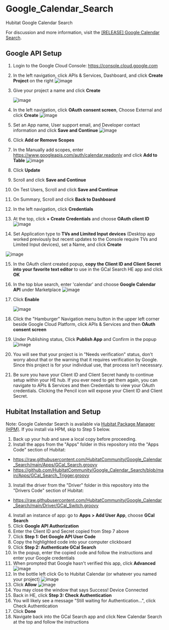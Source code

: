 # Google_Calendar_Search
Hubitat Google Calendar Search

For discussion and more information, visit the <a href="https://community.hubitat.com/t/release-google-calendar-search/71397" target="_blank">[RELEASE] Google Calendar Search</a>.

## Google API Setup
1. Login to the Google Cloud Console: https://console.cloud.google.com
2. In the left navigation, click APIs & Services, Dashboard, and click **Create Project** on the right
![image](https://user-images.githubusercontent.com/10900324/131907567-57341667-82a5-4bf2-88d7-4a5eb954f77e.png)
3. Give your project a name and click **Create**

    ![image](https://user-images.githubusercontent.com/10900324/115976609-a4b75b00-a53d-11eb-860e-a99b74d2175a.png)

4. In the left navigation, click **OAuth consent screen**, Choose External and click **Create**
![image](https://user-images.githubusercontent.com/10900324/115976626-d7f9ea00-a53d-11eb-8212-66129f4a3dbb.png)

5. Set an App name, User support email, and Developer contact information and click **Save and Continue**
![image](https://user-images.githubusercontent.com/10900324/115976691-6cfce300-a53e-11eb-881b-5e996868c97a.png)

6. Click **Add or Remove Scopes**
7. In the Manually add scopes, enter https://www.googleapis.com/auth/calendar.readonly and click **Add to Table**
![image](https://user-images.githubusercontent.com/10900324/115977112-d121a600-a542-11eb-862b-a206b5d5c3d8.png)

8. Click **Update**
9. Scroll and click **Save and Continue**
10. On Test Users, Scroll and click **Save and Continue**
11. On Summary, Scroll and click **Back to Dashboard**
12. In the left navigation, click **Credentials**

13. At the top, click **+ Create Credentials** and choose **OAuth client ID**
![image](https://user-images.githubusercontent.com/10900324/115976721-e1378680-a53e-11eb-8c4b-88cfd55022cb.png)

14. Set Application type to **TVs and Limited Input devices** (Desktop app worked previously but recent updates to the Console require TVs and Limited Input devices), set a Name, and click **Create**

![image](https://user-images.githubusercontent.com/10900324/148835036-5d5f6f5e-7f5b-49ee-9525-4ec4e367e158.png)

15. In the OAuth client created popup, **copy the Client ID and Client Secret into your favorite text editor** to use in the GCal Search HE app and click **OK**
16. In the top blue search, enter 'calendar' and choose **Google Calendar API** under Marketplace
![image](https://user-images.githubusercontent.com/10900324/115977025-b569d000-a541-11eb-859a-410082044a67.png)

17. Click **Enable**

    ![image](https://user-images.githubusercontent.com/10900324/115976840-037dd400-a540-11eb-9cd9-83156851f8ed.png)
 
18. Click the "Hamburger" Navigation menu button in the upper left corner beside Google Cloud Platform, click APIs & Services and then **OAuth consent screen**
19. Under Publishing status, Click **Publish App** and Confirm in the popup
![image](https://user-images.githubusercontent.com/10900324/115977225-f6fb7a80-a543-11eb-88f6-d77d9605c30d.png)
20. You will see that your project is in "Needs verification" status, don't worry about that or the warning that it requires verification by Google.  Since this project is for your individual use, that process isn't necessary.
21. Be sure you have your Client ID and Client Secret handy to continue setup within your HE hub.  If you ever need to get them again, you can navigate to APIs & Services and then Credentials to view your OAuth credentials.  Clicking the Pencil icon will expose your Client ID and Client Secret.

## Hubitat Installation and Setup
Note: Google Calendar Search is available via <a href="https://community.hubitat.com/t/beta-hubitat-package-manager/38016" target="_blank">Hubitat Package Manager (HPM)</a>. If you install via HPM, skip to Step 5 below.
1. Back up your hub and save a local copy before proceeding.
2. Install the apps from the "Apps" folder in this repository into the "Apps Code" section of Hubitat:
  * https://raw.githubusercontent.com/HubitatCommunity/Google_Calendar_Search/main/Apps/GCal_Search.groovy
  * https://github.com/HubitatCommunity/Google_Calendar_Search/blob/main/Apps/GCal_Search_Trigger.groovy
3. Install the driver from the "Driver" folder in this repository into the "Drivers Code" section of Hubitat:
  * https://raw.githubusercontent.com/HubitatCommunity/Google_Calendar_Search/main/Driver/GCal_Switch.groovy    
4. Install an instance of app: go to **Apps > Add User App**, choose **GCal Search**
5. Click **Google API Authorization**
6. Enter the Client ID and Secret copied from Step 7 above
7. Click **Step 1: Get Google API User Code**
8. Copy the highlighted code into your computer clickboard
9. Click **Step 2: Authenticate GCal Search**
10. In the popup, enter the copied code and follow the instructions and enter your Google credentials
11. When prompted that Google hasn't verified this app, click **Advanced**
![image](https://user-images.githubusercontent.com/10900324/115977405-e51ad700-a545-11eb-8d6d-3200e16ec29b.png)
12. In the bottle left click Go to Hubitat Calendar (or whatever you named your project)
![image](https://user-images.githubusercontent.com/10900324/115977420-1c898380-a546-11eb-84fd-e90d0d481094.png)
13. Click **Allow**
![image](https://user-images.githubusercontent.com/10900324/115977454-62464c00-a546-11eb-8d65-4be578c5f907.png)
14. You may close the window that says Success! Device Connected
15. Back in HE, click **Step 3: Check Authentication**
16. You will likely see a message "Still waiting for Authentication...", click Check Authentication
17. Click **Done**
18. Navigate back into the GCal Search app and click New Calendar Search at the top and follow the instructions
